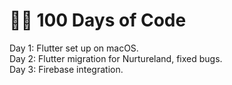 # 👨‍💻 100 Days of Code

Day 1: Flutter set up on macOS.  
Day 2: Flutter migration for Nurtureland, fixed bugs.   
Day 3: Firebase integration.
